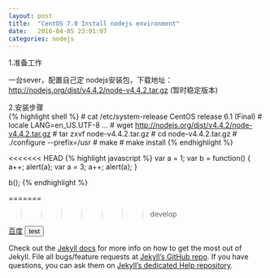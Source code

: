 ```yaml
---
layout: post
title:  "CentOS 7.0 Install nodejs environment"
date:   2016-04-05 23:01:07
categories: nodejs
---
```


1.准备工作

  一台sever，配置自己定
  nodejs安装包，下载地址：http://nodejs.org/dist/v4.4.2/node-v4.4.2.tar.gz (暂时稳定版本)

2.安装步骤  
{% highlight shell %}
	# cat /etc/system-release 
		CentOS release 6.1 (Final) 
	# locale 
		LANG=en_US.UTF-8 ...
	# wget http://nodejs.org/dist/v4.4.2/node-v4.4.2.tar.gz
	# tar zxvf node-v4.4.2.tar.gz 
	# cd node-v4.4.2.tar.gz 
	# ./configure --prefix=/usr 
	# make 
	# make install 
{% endhighlight %}

<<<<<<< HEAD
{% highlight javascript %}
var a = 1;
var b = function() {
	a++;
	alert(a);
	var a = 3;
	a++;
	alert(a);
}

b();
{% endhighlight %}

=======
>>>>>>> develop
<div>
	<a href="https://www.baidu.com">百度</a>
	<button id='btn'>
		test
	</button>
</div>

<script type="text/javascript">
	var btn = document.getElementById("btn");
	btn.onclick = function() {
		alert(1);
	};
</script>


Check out the [Jekyll docs][jekyll] for more info on how to get the most out of Jekyll. File all bugs/feature requests at [Jekyll’s GitHub repo][jekyll-gh]. If you have questions, you can ask them on [Jekyll’s dedicated Help repository][jekyll-help].

[jekyll]:      http://jekyllrb.com
[jekyll-gh]:   https://github.com/jekyll/jekyll
[jekyll-help]: https://github.com/jekyll/jekyll-help
